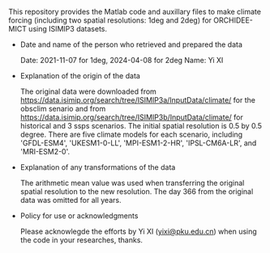 This repository provides the Matlab code and auxillary files to make climate forcing (including two spatial resolutions: 1deg and 2deg) for ORCHIDEE-MICT using ISIMIP3 datasets.

* Date and name of the person who retrieved and prepared the data

  Date: 2021-11-07 for 1deg, 2024-04-08 for 2deg
  Name: Yi XI

* Explanation of the origin of the data
  
  The original data were downloaded from https://data.isimip.org/search/tree/ISIMIP3a/InputData/climate/ for the obsclim senario and from https://data.isimip.org/search/tree/ISIMIP3b/InputData/climate/ for historical and 3 ssps scenarios.
  The initial spatial resolution is 0.5 by 0.5 degree.
  There are five climate models for each scenario, including 'GFDL-ESM4', 'UKESM1-0-LL', 'MPI-ESM1-2-HR', 'IPSL-CM6A-LR', and 'MRI-ESM2-0'.

* Explanation of any transformations of the data
  
  The arithmetic mean value was used when transferring the original spatial resolution to the new resolution.
  The day 366 from the original data was omitted for all years.

* Policy for use or acknowledgments
  
  Please acknowlegde the efforts by Yi XI (yixi@pku.edu.cn) when using the code in your researches, thanks.
